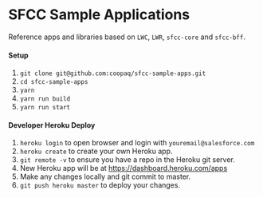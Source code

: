 # SFCC Sample Applications

Reference apps and libraries based on `LWC`, `LWR`, `sfcc-core` and `sfcc-bff`.


#### Setup
1) 	`git clone git@github.com:coopaq/sfcc-sample-apps.git`
2) `cd sfcc-sample-apps`
3)	`yarn`
4)	`yarn run build`
5)	`yarn run start`


#### Developer Heroku Deploy
1) `heroku login` to open browser and login with `youremail@salesforce.com`
2) `heroku create` to create your own Heroku app.
3) `git remote -v` to ensure you have a repo in the Heroku git server. 
3) New Heroku app will be at https://dashboard.heroku.com/apps
4) Make any changes locally and git commit to master.
5) `git push heroku master` to deploy your changes.
